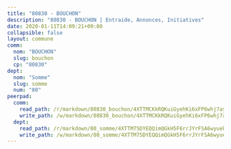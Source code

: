 ```yaml
---
title: "80830 - BOUCHON"
description: "80830 - BOUCHON | Entraide, Annonces, Initiatives"
date: 2020-01-11T14:09:21+09:00
collapsible: false
layout: commune
comm:
  nom: "BOUCHON"
  slug: bouchon
  cp: "80830"
dept:
  nom: "Somme"
  slug: somme
  num: "80"
peerpad:
  comm:
    read_path: /r/markdown/80830_bouchon/4XTTMCKkRQKuiGyehKi6xFP6whj7ayxSvHg6RyFjhCuixiFjk
    write_path: /w/markdown/80830_bouchon/4XTTMCKkRQKuiGyehKi6xFP6whj7ayxSvHg6RyFjhCuixiFjk-K3TgUtjPzet3dDg61pmpRB68BKpKq3Rh4XUUxkBsynhv6vbhXksjPNHjYSgS6R7KUqeHHo6aibsF2PicjhnrgkGjK4gMmbtfSFCqE3edATeLqvKcH9m9EYg2aRFhG1sgbKs3a2sY
  dept:
    read_path: /r/markdown/80_somme/4XTTM75DYEQQimQGkH5F6rrJYrFSA6wyuekdgioEx7v45YjSw
    write_path: /w/markdown/80_somme/4XTTM75DYEQQimQGkH5F6rrJYrFSA6wyuekdgioEx7v45YjSw-K3TgTuB1DbUNHuFo9Fhh6JTUriPx8E5izGkmw9RSNTjUtMFPoZhqqp87szE8th3EytWSHGdhUuQUPjam8aJZh1SdH8pL3ibgUbMdNhU17kjAmSa49LMB2GjXvVwDVurE8mgce3XM
---
```


